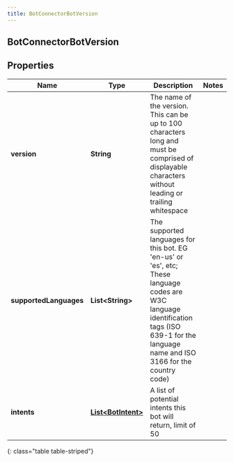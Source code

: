 ```yaml
---
title: BotConnectorBotVersion
---
```


## BotConnectorBotVersion

## Properties

| Name                   | Type                                                           | Description                                                                                                                                                                                                  | Notes |
| ---------------------- | -------------------------------------------------------------- | ------------------------------------------------------------------------------------------------------------------------------------------------------------------------------------------------------------ | ----- |
| **version**            | <!----><!---->**String**<!---->                                | The name of the version. This can be up to 100 characters long and must be comprised of displayable characters without leading or trailing whitespace                                                        |       |
| **supportedLanguages** | <!----><!---->**List&lt;String&gt;**<!---->                    | The supported languages for this bot. EG &#39;en-us&#39; or &#39;es&#39;, etc; These language codes are W3C language identification tags (ISO 639-1 for the language name and ISO 3166 for the country code) |       |
| **intents**            | <!----><!---->[**List&lt;BotIntent&gt;**](BotIntent.md)<!----> | A list of potential intents this bot will return, limit of 50                                                                                                                                                |       |

{: class="table table-striped"}
